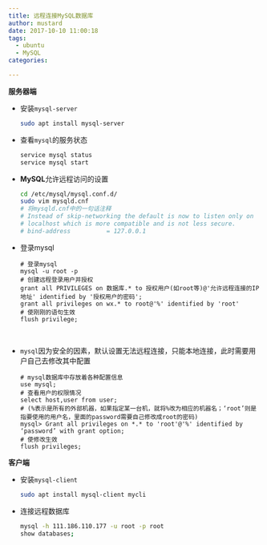 ```yaml
---
title: 远程连接MySQL数据库
author: mustard
date: 2017-10-10 11:00:18
tags: 
  - ubuntu
  - MySQL
categories:

---
```


**服务器端**

* 安装`mysql-server`

  ```bash
  sudo apt install mysql-server
  ```

* 查看`mysql`的服务状态

  ```bash
  service mysql status
  service mysql start
  ```

* **MySQL**允许远程访问的设置

  ```bash
  cd /etc/mysql/mysql.conf.d/
  sudo vim mysqld.cnf
  # 将mysqld.cnf中的一句话注释
  # Instead of skip-networking the default is now to listen only on
  # localhost which is more compatible and is not less secure.
  # bind-address          = 127.0.0.1

  ```

* 登录mysql

  ```mysql
  # 登录mysql
  mysql -u root -p
  # 创建远程登录用户并授权
  grant all PRIVILEGES on 数据库.* to 授权用户(如root等)@'允许远程连接的IP地址' identified by '授权用户的密码';
  grant all privileges on wx.* to root@'%' identified by 'root'
  # 使刚刚的语句生效
  flush privilege;
  ```

  ​

* `mysql`因为安全的因素，默认设置无法远程连接，只能本地连接，此时需要用户自己去修改其中配置

  ```mysql
  # mysql数据库中存放着各种配置信息
  use mysql;
  # 查看用户的权限情况
  select host,user from user;
  # (%表示是所有的外部机器，如果指定某一台机，就将%改为相应的机器名；‘root’则是指要使用的用户名，里面的password需要自己修改成root的密码)
  mysql> Grant all privileges on *.* to 'root'@'%' identified by ‘password’ with grant option;
  # 使修改生效
  flush privileges;
  ```


**客户端**

* 安装`mysql-client`

  ```bash
  sudo apt install mysql-client mycli
  ```

* 连接远程数据库

  ```bash
  mysql -h 111.186.110.177 -u root -p root
  show databases;
  ```
